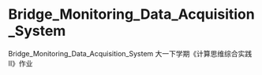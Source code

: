 # Bridge_Monitoring_Data_Acquisition_System
Bridge_Monitoring_Data_Acquisition_System 大一下学期《计算思维综合实践Ⅱ》作业
